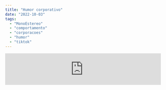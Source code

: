 ```yaml
---
title: "Humor corporativo"
date: "2022-10-03"
tags: 
  - "MonoEstereo"
  - "comportamento"
  - "corporacoes"
  - "humor"
  - "tiktok"
---
```


<iframe src="https://anchor.fm/MonoEstéreo/embed/episodes/Humor-corporativo-e1onl57" height="102px" width="100%" frameborder="0" scrolling="no"></iframe>

